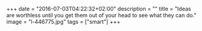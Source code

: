 +++
date = "2016-07-03T04:22:32+02:00"
description = ""
title = "Ideas are worthless until you get them out of your head to see what they can do."
image = "l-446775.jpg"
tags = ["smart"]
+++


